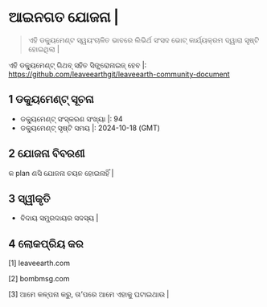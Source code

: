 # ଆଇନଗତ ଯୋଜନା |

>ଏହି ଡକ୍ୟୁମେଣ୍ଟ ସ୍ୱୟଂଚାଳିତ ଭାବରେ ଲିଭିର୍ଥ ସଂସଦ ଭୋଟ୍ କାର୍ଯ୍ୟକ୍ରମ ଦ୍ୱାରା ସୃଷ୍ଟି ହୋଇଥିଲା |

ଏହି ଡକ୍ୟୁମେଣ୍ଟ୍ ଗିଥବ୍ ସହିତ ସିଙ୍କ୍ରୋନାଇଜ୍ ହେବ |: https://github.com/leaveearthgit/leaveearth-community-document

## 1 ଡକ୍ୟୁମେଣ୍ଟ୍ ସୂଚନା

- ଡକ୍ୟୁମେଣ୍ଟ୍ ସଂସ୍କରଣ ସଂଖ୍ୟା |: 94
- ଡକ୍ୟୁମେଣ୍ଟ୍ ସୃଷ୍ଟି ସମୟ |: 2024-10-18 (GMT)

## 2 ଯୋଜନା ବିବରଣୀ

କ plan ଣସି ଯୋଜନା ଚୟନ ହୋଇନାହିଁ |

## 3 ସ୍ୱୀକୃତି
* ବିଦାୟ ସମ୍ପ୍ରଦାୟର ସଦସ୍ୟ |

## 4 ଲୋକପ୍ରିୟ କର
[1] leaveearth.com

[2] bombmsg.com

[3] ଆମେ କଳ୍ପନା କରୁ, ତା’ପରେ ଆମେ ଏହାକୁ ଘଟାଇଥାଉ |
